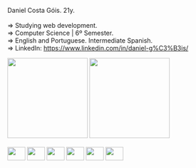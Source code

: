 Daniel Costa Góis. 21y.<br><br>
=> Studying web development. <br>
=> Computer Science | 6º Semester. <br> 
=> English and Portuguese. Intermediate Spanish. <br>
=> LinkedIn: https://www.linkedin.com/in/daniel-g%C3%B3is/

<div>
          
<img height="180cm" src="https://github-readme-stats.vercel.app/api/top-langs/?username=daniboywhy&layout=compact&theme=solarized-light)](https://github.com/anuraghazra/github-readme-stats">
<img height="180cm" src="https://github-readme-stats.vercel.app/api?username=daniboywhy&show_icons=true&theme=solarized-light)](https://github.com/anuraghazra/github-readme-stats">

</div>


<div style="display = inline_block"><br>
<img align="center" height="30" width="40" src="https://cdn.jsdelivr.net/gh/devicons/devicon@latest/icons/html5/html5-plain.svg" />
<img align="center" height="30" width="40" src="https://cdn.jsdelivr.net/gh/devicons/devicon@latest/icons/css3/css3-plain.svg" />
<img align="center" height="30" width="40" src="https://cdn.jsdelivr.net/gh/devicons/devicon@latest/icons/javascript/javascript-plain.svg" />
<img align="center" height="30" width="40" src="https://cdn.jsdelivr.net/gh/devicons/devicon@latest/icons/python/python-plain.svg" />
<img align="center" height="30" width="40" src="https://cdn.jsdelivr.net/gh/devicons/devicon@latest/icons/php/php-original.svg" />
<img align="center" height="30" width="40" src="https://cdn.jsdelivr.net/gh/devicons/devicon@latest/icons/laravel/laravel-original.svg" />
          
          
</div>

